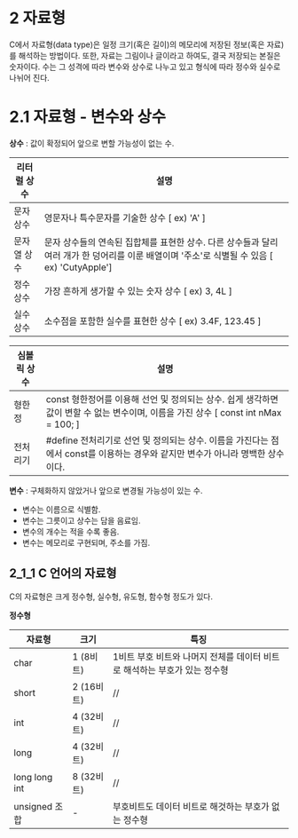 # 2 자료형

C에서 자료형(data type)은 일정 크기(혹은 길이)의 메모리에 저장된 정보(혹은 자료)를 해석하는 방법이다. 또한, 자료는 그림이나 글이라고 하여도, 결국 저장되는 본질은 숫자이다. 수는 그 성격에 따라 변수와 상수로 나누고 있고 형식에 따라 정수와 실수로 나뉘어 진다.

# 2.1 자료형 - 변수와 상수
**상수** : 값이 확정되어 앞으로 변할 가능성이 없는 수.

   리터럴 상수   | 설명
----------------|-----
문자 상수 |영문자나 특수문자를 기술한 상수 [ ex) 'A' ]
문자열 상수 |문자 상수들의 연속된 집합체를 표현한 상수. 다른 상수들과 달리 여러 개가 한 덩어리를 이룬 배열이며 '주소'로 식별될 수 있음 [ ex) 'CutyApple']
정수 상수 | 가장 흔하게 생가할 수 있는 숫자 상수 [ ex) 3, 4L ]
실수 상수 | 소수점을 포함한 실수를 표현한 상수 [ ex) 3.4F, 123.45 ]

   심볼릭 상수   | 설명
----------------|------
형한정 | const 형한정어를 이용해 선언 및 정의되는 상수. 쉽게 생각하면 값이 변할 수 없는 변수이며, 이름을 가진 상수 [ const int nMax = 100; ]
전처리기 | #define 전처리기로 선언 및 정의되는 상수. 이름을 가진다는 점에서 const를 이용하는 경우와 같지만 변수가 아니라 명백한 상수이다.

**변수** : 구체화하지 않았거나 앞으로 변경될 가능성이 있는 수.
* 변수는 이름으로 식별함.
* 변수는 그릇이고 상수는 담을 음료임.
* 변수의 개수는 적을 수록 좋음.
* 변수는 메모리로 구현되며, 주소를 가짐.

## 2_1_1 C 언어의 자료형
C의 자료형은 크게 정수형, 실수형, 유도형, 함수형 정도가 있다.

**정수형**   

 자료형 | 크기 | 특징
-------|------|-----
char | 1 (8비트) |1비트 부호 비트와 나머지 전체를 데이터 비트로 해석하는 부호가 있는 정수형
short | 2 (16비트) | //
int | 4 (32비트) | //
long | 4 (32비트) | //
long long int | 8 (32비트) | //
unsigned 조합 | - | 부호비트도 데이터 비트로 해것하는 부호가 없는 정수형
